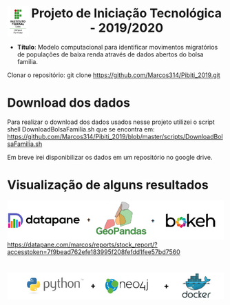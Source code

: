 

<h1 align="center">
 <img alt="" title="logoIfg" src="logo-ifg-vertical-formosa.png" height="10%" width="10%" align="left"/>
Projeto de Iniciação Tecnológica - 2019/2020
</h1>


- **Título**: Modelo computacional para identificar movimentos migratórios de populações de baixa renda através de dados abertos do bolsa familia.

Clonar o repositório: git clone https://github.com/Marcos314/Pibiti_2019.git

# Download dos dados
Para realizar o download dos dados usados nesse projeto utilizei o script shell DownloadBolsaFamilia.sh que se encontra em: https://github.com/Marcos314/Pibiti_2019/blob/master/scripts/DownloadBolsaFamilia.sh

Em breve irei disponibilizar os dados em um repositório no google drive.

  
# Visualização de alguns resultados
![](https://github.com/Marcos314/Pibiti_2019/blob/master/ferramentas_visualizacao.png)
https://datapane.com/marcos/reports/stock_report/?accesstoken=7f9bead762efe183995f208fefdd1fee57bd7560


<h1 align="center">
    <img alt="Ecoleta" title="Ecoleta" src="img1.jpg" />
</h1>